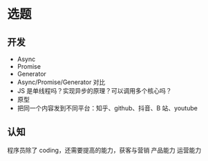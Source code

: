 # 选题

## 开发

- Async
- Promise
- Generator
- Async/Promise/Generator 对比
- JS 是单线程吗？实现异步的原理？可以调用多个核心吗？
- 原型
- 把同一个内容发到不同平台：知乎、github、抖音、B 站、youtube

## 认知

程序员除了 coding，还需要提高的能力，获客与营销
产品能力
运营能力

